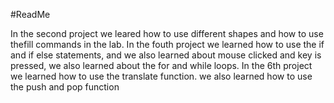 #ReadMe

In the second project we leared how to use different shapes and how to use thefill commands in the lab.
In the fouth project we learned how to use the if and if else statements,
and we also learned about mouse
clicked and key is pressed,
we also learned about the for and while loops.
In the 6th project we learned how to use the translate function.
we also learned how to use the push and pop function
